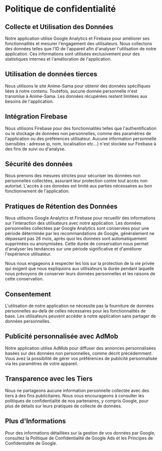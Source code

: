 <!DOCTYPE html>
<html lang="fr">
<head>
  <meta charset="UTF-8">
</head>
<body>
  <h1>Politique de confidentialité</h1>

  <h2>Collecte et Utilisation des Données</h2>
  <p>Notre application utilise Google Analytics et Firebase pour améliorer ses fonctionnalités et mesurer l'engagement des utilisateurs. Nous collectons des données telles que l'ID de l'appareil afin d'analyser l'utilisation de notre application. Ces informations sont utilisées exclusivement pour des statistiques internes et l'amélioration de l'application.</p>

  <h2>Utilisation de données tierces</h2>
  <p>Nous utilisons le site Anime-Sama pour obtenir des données spécifiques liées à notre contenu. Toutefois, aucune donnée personnelle n'est transmise à Anime-Sama. Les données récupérées restent limitées aux besoins de l'application.</p>

  <h2>Intégration Firebase</h2>
  <p>Nous utilisons Firebase pour des fonctionnalités telles que l'authentification ou le stockage de données non personnelles, comme des paramètres de l'application ou des préférences utilisateur. Aucune information personnelle (sensibles : adresse ip, nom, localisation etc...) n'est stockée sur     Firebase à des fins de suivi ou d'analyse.</p>

  <h2>Sécurité des données</h2>
  <p>Nous prenons des mesures strictes pour sécuriser les données non personnelles collectées, assurant leur protection contre tout accès non autorisé. L'accès à ces données est limité aux parties nécessaires au bon fonctionnement de l'application.</p>

  <h2>Pratiques de Rétention des Données</h2>

  <p>Nous utilisons Google Analytics et Firebase pour recueillir des informations sur l'interaction des utilisateurs avec notre application. Les données personnelles collectées par Google Analytics sont conservées pour une période déterminée par les recommandations de Google, généralement ne dépassant pas 26 mois, après quoi les données sont automatiquement supprimées ou anonymisées. Cette durée de conservation nous permet d'analyser les tendances sur une période significative et d'améliorer l'expérience utilisateur.
    
  Nous nous engageons à respecter les lois sur la protection de la vie privée qui exigent que nous expliquions aux utilisateurs la durée pendant laquelle nous prévoyons de conserver leurs données personnelles et les raisons de cette conservation.</p>

  <h2>Consentement</h2>
  <p>L'utilisation de notre application ne nécessite pas la fourniture de données personnelles au-delà de celles nécessaires pour les fonctionnalités de base. Les utilisateurs peuvent accéder à notre application sans partager de données personnelles.</p>

  <h2>Publicité personnalisée avec AdMob</h2>
  <p>Notre application utilise AdMob pour diffuser des annonces personnalisées basées sur des données non personnelles, comme décrit précédemment. Vous avez la possibilité de gérer vos préférences de publicité personnalisée via les paramètres de votre appareil.</p>

  <h2>Transparence avec les Tiers</h2>
  <p>Nous ne partageons aucune information personnelle collectée avec des tiers à des fins publicitaires. Nous vous encourageons à consulter les politiques de confidentialité de nos partenaires, y compris Google, pour plus de détails sur leurs pratiques de collecte de données.</p>

  <h2>Plus d'Informations</h2>
  <p>Pour des informations détaillées sur la gestion de vos données par Google, consultez la Politique de Confidentialité de Google Ads et les Principes de Confidentialité de Google.</p>
</body>
</html>
